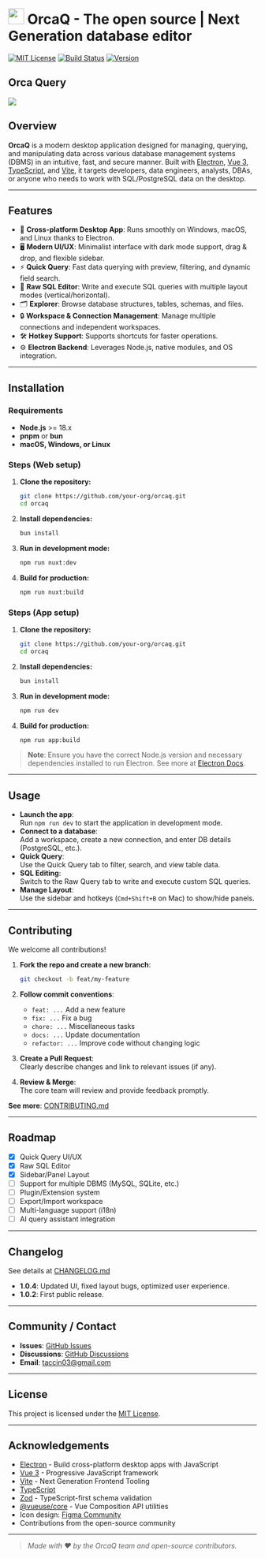 # <img src="https://orca-q.com/images/logo.png" width="32"> OrcaQ - The open source | Next Generation database editor

[![MIT License](https://img.shields.io/badge/license-MIT-blue.svg)](LICENSE)
[![Build Status](https://img.shields.io/badge/build-passing-brightgreen.svg)](TODO)
[![Version](https://img.shields.io/badge/version-1.0.4-blue.svg)](package.json)

## Orca Query

<img src="https://orca-q.com/images/editor-preview.png" >

## Overview

**OrcaQ** is a modern desktop application designed for managing, querying, and manipulating data across various database management systems (DBMS) in an intuitive, fast, and secure manner. Built with [Electron](https://www.electronjs.org/), [Vue 3](https://vuejs.org/), [TypeScript](https://www.typescriptlang.org/), and [Vite](https://vitejs.dev/), it targets developers, data engineers, analysts, DBAs, or anyone who needs to work with SQL/PostgreSQL data on the desktop.

---

## Features

- 🚀 **Cross-platform Desktop App**: Runs smoothly on Windows, macOS, and Linux thanks to Electron.
- 🖥️ **Modern UI/UX**: Minimalist interface with dark mode support, drag & drop, and flexible sidebar.
- ⚡ **Quick Query**: Fast data querying with preview, filtering, and dynamic field search.
- 📝 **Raw SQL Editor**: Write and execute SQL queries with multiple layout modes (vertical/horizontal).
- 🗂️ **Explorer**: Browse database structures, tables, schemas, and files.
- 🔒 **Workspace & Connection Management**: Manage multiple connections and independent workspaces.
- 🛠️ **Hotkey Support**: Supports shortcuts for faster operations.
- ⚙️ **Electron Backend**: Leverages Node.js, native modules, and OS integration.

---

## Installation

### Requirements

- **Node.js** >= 18.x
- **pnpm** or **bun**
- **macOS, Windows, or Linux**

### Steps (Web setup)

1. **Clone the repository:**

   ```sh
   git clone https://github.com/your-org/orcaq.git
   cd orcaq
   ```

2. **Install dependencies:**

   ```sh
   bun install
   ```

3. **Run in development mode:**

   ```sh
   npm run nuxt:dev
   ```

4. **Build for production:**

   ```sh
   npm run nuxt:build
   ```

### Steps (App setup)

1. **Clone the repository:**

   ```sh
   git clone https://github.com/your-org/orcaq.git
   cd orcaq
   ```

2. **Install dependencies:**

   ```sh
   bun install
   ```

3. **Run in development mode:**

   ```sh
   npm run dev
   ```

4. **Build for production:**

   ```sh
   npm run app:build
   ```

> **Note**: Ensure you have the correct Node.js version and necessary dependencies installed to run Electron. See more at [Electron Docs](https://www.electronjs.org/docs/latest/tutorial/quick-start).

---

## Usage

- **Launch the app**:  
  Run `npm run dev` to start the application in development mode.
- **Connect to a database**:  
  Add a workspace, create a new connection, and enter DB details (PostgreSQL, etc.).
- **Quick Query**:  
  Use the Quick Query tab to filter, search, and view table data.
- **SQL Editing**:  
  Switch to the Raw Query tab to write and execute custom SQL queries.
- **Manage Layout**:  
  Use the sidebar and hotkeys (`Cmd+Shift+B` on Mac) to show/hide panels.

---

## Contributing

We welcome all contributions!

1. **Fork the repo and create a new branch**:

   ```sh
   git checkout -b feat/my-feature
   ```

2. **Follow commit conventions**:

   - `feat: ...` Add a new feature
   - `fix: ...` Fix a bug
   - `chore: ...` Miscellaneous tasks
   - `docs: ...` Update documentation
   - `refactor: ...` Improve code without changing logic

3. **Create a Pull Request**:  
   Clearly describe changes and link to relevant issues (if any).

4. **Review & Merge**:  
   The core team will review and provide feedback promptly.

**See more**: [CONTRIBUTING.md](CONTRIBUTING.md)

---

## Roadmap

- [x] Quick Query UI/UX
- [x] Raw SQL Editor
- [x] Sidebar/Panel Layout
- [ ] Support for multiple DBMS (MySQL, SQLite, etc.)
- [ ] Plugin/Extension system
- [ ] Export/Import workspace
- [ ] Multi-language support (i18n)
- [ ] AI query assistant integration

---

## Changelog

See details at [CHANGELOG.md](CHANGELOG.md)

- **1.0.4**: Updated UI, fixed layout bugs, optimized user experience.
- **1.0.2**: First public release.

---

## Community / Contact

- **Issues**: [GitHub Issues](https://github.com/your-org/orcaq/issues)
- **Discussions**: [GitHub Discussions](https://github.com/your-org/orcaq/discussions)
- **Email**: taccin03@gmail.com

---

## License

This project is licensed under the [MIT License](LICENSE).

---

## Acknowledgements

- [Electron](https://www.electronjs.org/) - Build cross-platform desktop apps with JavaScript
- [Vue 3](https://vuejs.org/) - Progressive JavaScript framework
- [Vite](https://vitejs.dev/) - Next Generation Frontend Tooling
- [TypeScript](https://www.typescriptlang.org/)
- [Zod](https://zod.dev/) - TypeScript-first schema validation
- [@vueuse/core](https://vueuse.org/) - Vue Composition API utilities
- Icon design: [Figma Community](https://www.figma.com/design/wAm0jjPdhpKsEGXjtUw3tk/macOS-App-Icon-Template--Community-?node-id=102-4&t=B0v343GshmaCBMqU-0)
- Contributions from the open-source community

---

> _Made with ❤️ by the OrcaQ team and open-source contributors._
